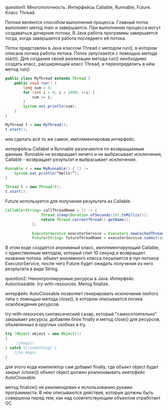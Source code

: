 question1:
Многопоточность. Интерфейсы Callable, Runnable, Future. Класс Thread.

Потоки являются способом выполнения процесса. Главный поток выполняет метод main и завершается. При выполнении процесса могут создаваться дочерние потоки. В Java работа программы завершается тогда, когда завершается работа последнего её потока.

Поток представлен в Java классом Thread с методом run(), в котором описана логика работы потока. Поток запускается с помощью метода start().
Для создания своей реализации метода run() необходимо создать класс, расширяющий класс Thread, и переопределить в нём метод run()
```java
public class MyThread extends Thread {
    public void run() {
        long sum = 0;
        for (int i = 0; i < 1000; ++i) {
            sum += i;
        }
        System.out.println(sum);
    }
}

MyThread t = new MyThread();
t.start();
```
или сделать всё то же самое, имплементировав интерфейс.

интерфейсы Callabel и Runnable различаются по возвращаемым данным. Runnable не возвращает ничего и не выбрасывает исключения, Callable - возвращает результат и выбрасывает исключение.

```java
Runnable r = new MyRunnable() { () ->
    System.out.println(“Hello!”);
}

Thread t = new Thread(r);
t.start();
```

Future используется для получения результата из Callable.
```java
Callable<String> callThreadName = () -> {
                Thread.sleep(Duration.ofSeconds(10).toMillis());
                return Thread.currentThread().getName();
            };

            ExecutorService executorService = Executors.newCachedThreadPool();
            Future<String> futureThreadName = executorService.submit(callThreadName);
```
В этом коде создаётся анонимный класс, имплементирующий Callable, с единственным методом, который спит 10 секунд и возвращает название потока.
объект анонимного класса посылается в пул потоков ExecutorService, после чего Future будет ожидать получения из него результата в виде String.


question2:
Неконтроллируемые ресурсы в Java. Интерфейс Autocloseable. try-with-resources. Метод finalize.


интерфейс AutoCloseable позволяет генерировать исключения любого типа с помощью метода close(), в котором описывается логика освобождения ресурсов.


try-with-resources 
синтаксический сазар, который "самосотоятельно" закрывает ресурсы, добавляя блок finally и метод close() для ресурсов, объявленных в круглых скобках в try.
```java
try (Object object = new Object())
{
     //magic!
} catch (//something) {
    //no magic
}
```
для этого кода компилятор сам добавит finally, где объект object будет закрыт (close())
объект object должен реализовывать инетрфейс AutoCloseable


метод finalize() не рекомендован к использованию руками программиста. В нём описываются действия, которые должны быть совершены перед тем, как над соовтетствующим объектом отработает GC 